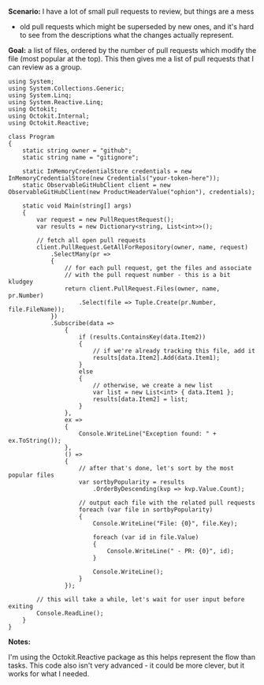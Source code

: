 **Scenario:** I have a lot of small pull requests to review, but things are a mess
- old pull requests which might be superseded by new ones, and it's hard to see from
the descriptions what the changes actually represent.

**Goal:** a list of files, ordered by the number of pull requests which modify the
file (most popular at the top). This then gives me a list of pull requests that I
can review as a group.

```
using System;
using System.Collections.Generic;
using System.Linq;
using System.Reactive.Linq;
using Octokit;
using Octokit.Internal;
using Octokit.Reactive;

class Program
{
    static string owner = "github";
    static string name = "gitignore";

    static InMemoryCredentialStore credentials = new InMemoryCredentialStore(new Credentials("your-token-here"));
    static ObservableGitHubClient client = new ObservableGitHubClient(new ProductHeaderValue("ophion"), credentials);

    static void Main(string[] args)
    {
        var request = new PullRequestRequest();
        var results = new Dictionary<string, List<int>>();

        // fetch all open pull requests
        client.PullRequest.GetAllForRepository(owner, name, request)
            .SelectMany(pr =>
            {
                // for each pull request, get the files and associate
                // with the pull request number - this is a bit kludgey
                return client.PullRequest.Files(owner, name, pr.Number)
                    .Select(file => Tuple.Create(pr.Number, file.FileName));
            })
            .Subscribe(data =>
                {
                    if (results.ContainsKey(data.Item2))
                    {
                        // if we're already tracking this file, add it
                        results[data.Item2].Add(data.Item1);
                    }
                    else
                    {
                        // otherwise, we create a new list
                        var list = new List<int> { data.Item1 };
                        results[data.Item2] = list;
                    }
                },
                ex =>
                {
                    Console.WriteLine("Exception found: " + ex.ToString());
                },
                () =>
                {
                    // after that's done, let's sort by the most popular files
                    var sortbyPopularity = results
                        .OrderByDescending(kvp => kvp.Value.Count);

                    // output each file with the related pull requests
                    foreach (var file in sortbyPopularity)
                    {
                        Console.WriteLine("File: {0}", file.Key);

                        foreach (var id in file.Value)
                        {
                            Console.WriteLine(" - PR: {0}", id);
                        }

                        Console.WriteLine();
                    }
                });

        // this will take a while, let's wait for user input before exiting
        Console.ReadLine();
    }
}
```


**Notes:**

I'm using the Octokit.Reactive package as this helps represent the flow than
tasks. This code also isn't very advanced - it could be more clever, but it
works for what I needed.
